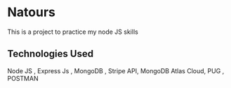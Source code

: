 # Natours
This is a project to practice my node JS skills

## Technologies Used

Node JS , Express Js , MongoDB , Stripe API, MongoDB Atlas Cloud, PUG , POSTMAN

